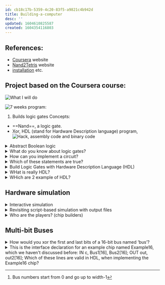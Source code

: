 ```yaml
---
id: cb18c17b-5359-4c20-83f5-a9821c4b942d
title: Building-a-computer
desc: ''
updated: 1604610825587
created: 1604354116803
---
```


## References:
- [Coursera](https://www.coursera.org/?skipBrowseRedirect=true) website
- [Nand2Tetris](https://www.nand2tetris.org/software/HDL-Survival-Guide.html) website
- [installation](https://drive.google.com/file/d/1QDYIvriWBS_ARntfmZ5E856OEPpE4j1F/view) etc.

## Project based on the Coursera course:

![What I will do](/assets/images/2020-11-02-21-59-48.png)

![7 weeks program:](/assets/images/2020-11-02-22-10-29.png)


1. Builds logic gates
Concepts:
- ==Nand==, a logic gate.
- Xor, HDL (stand for Hardware Description language) program, 
![Hack, assembly code and binary code](/assets/images/2020-11-02-22-15-51.png)


<details><summary>
Abstract Boolean logic
</summary>

You can manipulate Boolean Expressions like arithmetic expressions

<details><summary>
AND
</summary>

x|y|AND
-|-|-
0|0|0
0|1|0
1|0|0
1|1|1
</details>

<details><summary>
OR
</summary>

x|y|OR
-|-|-
0|0|0
0|1|1
1|0|1
1|1|1
</details>

<details><summary>
NOT
</summary>

 x|NOT
 -|-
 0|1
 1|0
</details>

Construct Boolean function?
We want to build a computer, so we need to go from Truth table to Boolean expression.
In fact, any Boolean function can be represented using an expression containing AND, ~~OR~~ and NOT operations.
We can use the #Morgan-Law to avoid using OR:
Proof:
(x OR y) = NOT(NOT(x) AND NOT(y))

<details><summary>
With which expression we can do everything?
</summary>

NOT AND or -> NAND
x|y|NAND
-|-|-
0|0|1
0|1|1
1|0|1
1|1|0

and that lead to the Theorem:
Any Boolean function can be represented using an expression containing only ==NAND== operations.

Proof:
1) NOT(x)= (x NAND x)
2) (x AND y) = NOT(x NAND y)
</details>
</details>

<details><summary>
What do you know about logic gates?
</summary>

Logic gates:
- elementary
![](/assets/images/2020-11-04-16-33-11.png)
![](/assets/images/2020-11-04-16-34-58.png)
- composite
![](/assets/images/2020-11-04-16-37-49.png)
</details>

<details><summary>
How can you implement a circuit?
</summary>

Circuit implementation:
![](/assets/images/2020-11-04-16-42-38.png)
Both need to be true in order to light up the bulb.
Or this:
![](/assets/images/2020-11-04-16-44-57.png)
---
With OR logic we just need one port.
![](/assets/images/2020-11-04-16-43-43.png)

</details>

<details><summary>
Which of these statements are true?
</summary>

- [x] The chip interface describes what the chip is doing; the chip implementation specifies how the chip is doing it.
- [ ] There is only one possible implementation for every interface.
- [x] The user of the chip is interested in the chip interface; the builder of the chip is interested in the chip implementation.
</details>

<details><summary>
Build Logic Gates with Hardware Description Language (HDL)
</summary>

![](/assets/images/2020-11-04-18-47-44.png)
First draw the interface ( ----- )
then the implementation PARTS:
![](/assets/images/2020-11-04-19-06-32.png)
</details>

<details><summary>
WHat is really HDL?
</summary>

![](/assets/images/2020-11-04-19-11-09.png)
</details>

<details><summary>
WHich are 2 example of HDL?
</summary>
#VHDL
#Verilog
</details>

## Hardware simulation

<details><summary>
Interactive simulation
</summary>

![](/assets/images/2020-11-05-19-09-48.png)
</details>

<details><summary>
Revisiting script-based simulation with output files
</summary>

![](/assets/images/2020-11-05-19-44-03.png)
</details>

<details><summary>
Who are the players? (chip builders)
</summary>

System architects
Developers
</details>

## Multi-bit Buses

<details><summary>
How would you xor the first and last bits of a 16-bit bus named ‘bus’?
</summary>

- [ ] Xor(a=bus[0], b=bus[15], out=out)[^1]
- [ ] Xor(a=bus[0], b=bus[16], out=out)
- [ ] Xor(a=bus[1], b=bus[15], out=out)
- [ ] Xor(a=bus[1], b=bus[16], out=out)
 
[^1]: Bus numbers start from 0 and go up to width-1
</details>

<details><summary>
This is the interface declaration for an example chip named Example16, which we haven't discussed before:
IN c, Bus1[16], Bus2[16];
OUT out, out2[16];
Which of these lines are valid in HDL, when implementing the Example16 chip?
</summary>

- [ ] Add16(a=Bus1[0..15], b=Bus2[0..15], out=out2[0..14]);
- [ ] Add16(a=Bus1[0..15], b=Bus2[0..15], out[0..14]=out2[0..14]);[^2]
- [ ] Add16(a=true, b=false, out=out2);[^2]
- [ ] Add16(a=c, b=Bus2[0..15], out=out2);
- [ ] And(a=c, b=Bus2[7], out=out);[^2]
</details>
